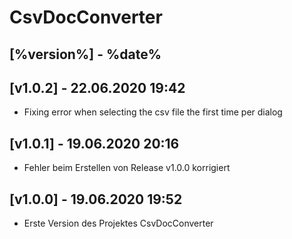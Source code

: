 # CsvDocConverter

## [%version%] - %date%


## [v1.0.2] - 22.06.2020 19:42

- Fixing error when selecting the csv file the first time per dialog

## [v1.0.1] - 19.06.2020 20:16

- Fehler beim Erstellen von Release v1.0.0 korrigiert

## [v1.0.0] - 19.06.2020 19:52

- Erste Version des Projektes CsvDocConverter